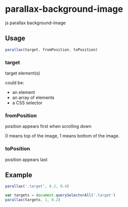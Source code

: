 # parallax-background-image
js parallax background-image

## Usage

```javascript
parallax(target, fromPosition, toPosition)
```

### target

target element(s)

could be:
- an element
- an array of elements
- a CSS selector

### fromPosition

position appears first when scrolling down

0 means top of the image, 1 means bottom of the image.

### toPosition
position appears last

## Example

```javascript
parallax('.target', 0.2, 0.4)
```

```javascript
var targets = document.querySelectorAll('.target')
parallax(targets, 1, 0.2)
```
